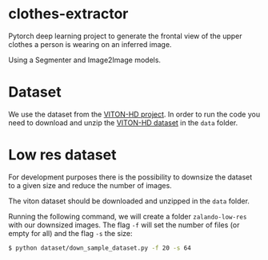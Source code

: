 # clothes-extractor
Pytorch deep learning project to generate the frontal view of the upper clothes a person is wearing on an inferred image. 

Using a Segmenter and Image2Image models.

# Dataset
We use the dataset from the [VITON-HD project](https://github.com/shadow2496/VITON-HD).
In order to run the code you need to download and unzip the [VITON-HD dataset](https://github.com/shadow2496/VITON-HD?tab=readme-ov-file#dataset) in the `data` folder.

# Low res dataset
For development purposes there is the possibility to downsize the dataset to a given size and reduce the number of images.

The viton dataset should be downloaded and unzipped in the `data` folder.

Running the following command, we will create a folder `zalando-low-res` with our downsized images.
The flag `-f` will set the number of files (or empty for all) and the flag `-s` the size: 

```bash
$ python dataset/down_sample_dataset.py -f 20 -s 64
```
